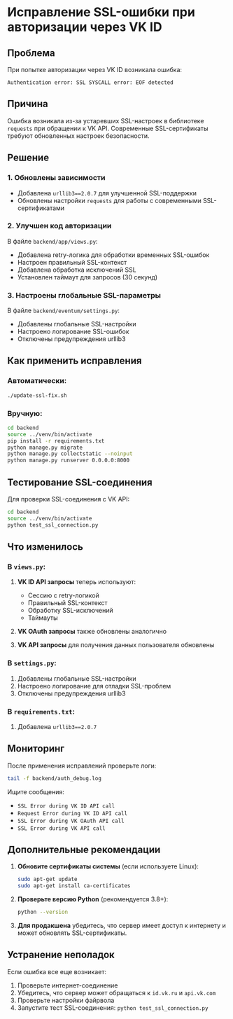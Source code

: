 # Исправление SSL-ошибки при авторизации через VK ID

## Проблема
При попытке авторизации через VK ID возникала ошибка:
```
Authentication error: SSL SYSCALL error: EOF detected
```

## Причина
Ошибка возникала из-за устаревших SSL-настроек в библиотеке `requests` при обращении к VK API. Современные SSL-сертификаты требуют обновленных настроек безопасности.

## Решение

### 1. Обновлены зависимости
- Добавлена `urllib3==2.0.7` для улучшенной SSL-поддержки
- Обновлены настройки `requests` для работы с современными SSL-сертификатами

### 2. Улучшен код авторизации
В файле `backend/app/views.py`:
- Добавлена retry-логика для обработки временных SSL-ошибок
- Настроен правильный SSL-контекст
- Добавлена обработка исключений SSL
- Установлен таймаут для запросов (30 секунд)

### 3. Настроены глобальные SSL-параметры
В файле `backend/eventum/settings.py`:
- Добавлены глобальные SSL-настройки
- Настроено логирование SSL-ошибок
- Отключены предупреждения urllib3

## Как применить исправления

### Автоматически:
```bash
./update-ssl-fix.sh
```

### Вручную:
```bash
cd backend
source ../venv/bin/activate
pip install -r requirements.txt
python manage.py migrate
python manage.py collectstatic --noinput
python manage.py runserver 0.0.0.0:8000
```

## Тестирование SSL-соединения

Для проверки SSL-соединения с VK API:
```bash
cd backend
source ../venv/bin/activate
python test_ssl_connection.py
```

## Что изменилось

### В `views.py`:
1. **VK ID API запросы** теперь используют:
   - Сессию с retry-логикой
   - Правильный SSL-контекст
   - Обработку SSL-исключений
   - Таймауты

2. **VK OAuth запросы** также обновлены аналогично

3. **VK API запросы** для получения данных пользователя обновлены

### В `settings.py`:
1. Добавлены глобальные SSL-настройки
2. Настроено логирование для отладки SSL-проблем
3. Отключены предупреждения urllib3

### В `requirements.txt`:
1. Добавлена `urllib3==2.0.7`

## Мониторинг

После применения исправлений проверьте логи:
```bash
tail -f backend/auth_debug.log
```

Ищите сообщения:
- `SSL Error during VK ID API call`
- `Request Error during VK ID API call`
- `SSL Error during VK OAuth API call`
- `SSL Error during VK API call`

## Дополнительные рекомендации

1. **Обновите сертификаты системы** (если используете Linux):
   ```bash
   sudo apt-get update
   sudo apt-get install ca-certificates
   ```

2. **Проверьте версию Python** (рекомендуется 3.8+):
   ```bash
   python --version
   ```

3. **Для продакшена** убедитесь, что сервер имеет доступ к интернету и может обновлять SSL-сертификаты.

## Устранение неполадок

Если ошибка все еще возникает:

1. Проверьте интернет-соединение
2. Убедитесь, что сервер может обращаться к `id.vk.ru` и `api.vk.com`
3. Проверьте настройки файрвола
4. Запустите тест SSL-соединения: `python test_ssl_connection.py`
